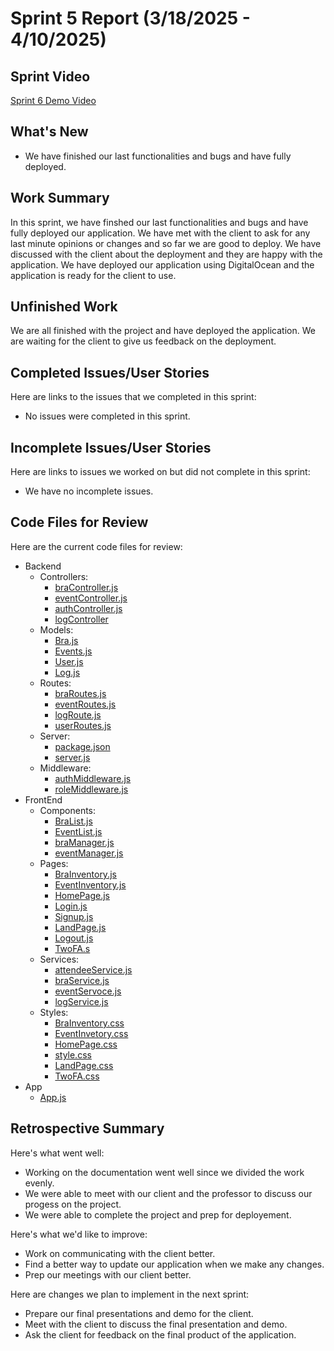 # Sprint 5 Report (3/18/2025 - 4/10/2025)

## Sprint Video
[Sprint 6 Demo Video]()

## What's New
* We have finished our last functionalities and bugs and have fully deployed.


## Work Summary

In this sprint, we have finshed our last functionalities and bugs and have fully deployed our application. We have met with the client to ask for any last minute opinions or changes and so far we are good to deploy. We have discussed with the client about the deployment and they are happy with the application. We have deployed our application using DigitalOcean and the application is ready for the client to use.

## Unfinished Work

We are all finished with the project and have deployed the application. We are waiting for the client to give us feedback on the deployment.

## Completed Issues/User Stories
Here are links to the issues that we completed in this sprint:
 
 * No issues were completed in this sprint.

 ## Incomplete Issues/User Stories
 Here are links to issues we worked on but did not complete in this sprint:
 * We have no incomplete issues.

## Code Files for Review
Here are the current code files for review:
* Backend
  * Controllers:
    * [braController.js](https://github.com/JoshnaPR/ACME2-BI/blob/main/Inventory%20Management%20System/Backend/Controllers/braController.js)
    * [eventController.js](https://github.com/JoshnaPR/ACME2-BI/blob/main/Inventory%20Management%20System/Backend/Controllers/eventController.js)
    * [authController.js](https://github.com/JoshnaPR/ACME2-BI/blob/main/Inventory%20Management%20System/Backend/Controllers/authController.js)
    * [logController](https://github.com/JoshnaPR/ACME2-BI/blob/main/Inventory%20Management%20System/Backend/Controllers/logController.js)
  * Models:
    * [Bra.js](https://github.com/JoshnaPR/ACME2-BI/blob/main/Inventory%20Management%20System/Backend/Models/Bra.js)
    * [Events.js](https://github.com/JoshnaPR/ACME2-BI/blob/main/Inventory%20Management%20System/Backend/Models/Events.js)
    * [User.js](https://github.com/JoshnaPR/ACME2-BI/blob/main/Inventory%20Management%20System/Backend/Models/User.js)
    * [Log.js](https://github.com/JoshnaPR/ACME2-BI/blob/main/Inventory%20Management%20System/Backend/Models/Log.js)
  * Routes:
    * [braRoutes.js](https://github.com/JoshnaPR/ACME2-BI/blob/main/Inventory%20Management%20System/Backend/Routes/braRoutes.js)
    * [eventRoutes.js](https://github.com/JoshnaPR/ACME2-BI/blob/main/Inventory%20Management%20System/Backend/Routes/eventRoutes.js)
    * [logRoute.js](https://github.com/JoshnaPR/ACME2-BI/blob/main/Inventory%20Management%20System/Backend/Routes/logRoute.js)
    * [userRoutes.js](https://github.com/JoshnaPR/ACME2-BI/blob/main/Inventory%20Management%20System/Backend/Routes/userRoutes.js)
  * Server:
    * [package.json](https://github.com/JoshnaPR/ACME2-BI/blob/main/Inventory%20Management%20System/Backend/package.json)
    * [server.js](https://github.com/JoshnaPR/ACME2-BI/blob/main/Inventory%20Management%20System/Backend/server.js)
  * Middleware:
    * [authMiddleware.js](https://github.com/JoshnaPR/ACME2-BI/blob/main/Inventory%20Management%20System/Backend/middleware/authMiddleware.js)
    * [roleMiddleware.js](https://github.com/JoshnaPR/ACME2-BI/blob/main/Inventory%20Management%20System/Backend/middleware/roleMiddleware.js)
* FrontEnd
  * Components:
    * [BraList.js](https://github.com/JoshnaPR/ACME2-BI/blob/main/Inventory%20Management%20System/frontend/src/components/BraList.js)
    * [EventList.js](https://github.com/JoshnaPR/ACME2-BI/blob/main/Inventory%20Management%20System/frontend/src/components/EventList.js)
    * [braManager.js](https://github.com/JoshnaPR/ACME2-BI/blob/main/Inventory%20Management%20System/frontend/src/components/braManager.js)
    * [eventManager.js](https://github.com/JoshnaPR/ACME2-BI/blob/main/Inventory%20Management%20System/frontend/src/components/eventManager.js)
  * Pages:
    * [BraInventory.js](https://github.com/JoshnaPR/ACME2-BI/blob/main/Inventory%20Management%20System/frontend/src/pages/BraInventory.js)
    * [EventInventory.js](https://github.com/JoshnaPR/ACME2-BI/blob/main/Inventory%20Management%20System/frontend/src/pages/EventInventory.js)
    * [HomePage.js](https://github.com/JoshnaPR/ACME2-BI/blob/main/Inventory%20Management%20System/frontend/src/pages/HomePage.js)
    * [Login.js](https://github.com/JoshnaPR/ACME2-BI/blob/main/Inventory%20Management%20System/frontend/src/pages/Login.js)
    * [Signup.js](https://github.com/JoshnaPR/ACME2-BI/blob/main/Inventory%20Management%20System/frontend/src/pages/Signup.js)
    * [LandPage.js](https://github.com/JoshnaPR/ACME2-BI/blob/main/Inventory%20Management%20System/frontend/src/pages/LandingPage.js)
    *  [Logout.js](https://github.com/JoshnaPR/ACME2-BI/blob/main/Inventory%20Management%20System/frontend/src/pages/Logout.js)
    *  [TwoFA.s](https://github.com/JoshnaPR/ACME2-BI/blob/main/Inventory%20Management%20System/frontend/src/pages/TwoFA.js)
  * Services:
    * [attendeeService.js](https://github.com/JoshnaPR/ACME2-BI/blob/main/Inventory%20Management%20System/frontend/src/services/attendeeService.js)
    * [braService.js](https://github.com/JoshnaPR/ACME2-BI/blob/main/Inventory%20Management%20System/frontend/src/services/braService.js)
    * [eventServoce.js](https://github.com/JoshnaPR/ACME2-BI/blob/main/Inventory%20Management%20System/frontend/src/services/eventService.js)
    * [logService.js](https://github.com/JoshnaPR/ACME2-BI/blob/main/Inventory%20Management%20System/frontend/src/services/logService.js)
  * Styles:
    * [BraInventory.css](https://github.com/JoshnaPR/ACME2-BI/blob/main/Inventory%20Management%20System/frontend/src/styles/BraInventory.css)
    * [EventInvetory.css](https://github.com/JoshnaPR/ACME2-BI/blob/main/Inventory%20Management%20System/frontend/src/styles/EventInventory.css)
    * [HomePage.css](https://github.com/JoshnaPR/ACME2-BI/blob/main/Inventory%20Management%20System/frontend/src/styles/HomePage.css)
    * [style.css](https://github.com/JoshnaPR/ACME2-BI/blob/main/Inventory%20Management%20System/frontend/src/styles/style.css)
    * [LandPage.css](https://github.com/JoshnaPR/ACME2-BI/blob/main/Inventory%20Management%20System/frontend/src/styles/LandingPage.css)
    * [TwoFA.css](https://github.com/JoshnaPR/ACME2-BI/blob/main/Inventory%20Management%20System/frontend/src/pages/TwoFA.css)
* App
  * [App.js](https://github.com/JoshnaPR/ACME2-BI/blob/main/Inventory%20Management%20System/frontend/src/App.js)
  
## Retrospective Summary
Here's what went well:
  * Working on the documentation went well since we divided the work evenly.
  * We were able to meet with our client and the professor to discuss our progess on the project.
  * We were able to complete the project and prep for deployement.
 
Here's what we'd like to improve:
   * Work on communicating with the client better.
   * Find a better way to update our application when we make any changes. 
   * Prep our meetings with our client better.

Here are changes we plan to implement in the next sprint:
   * Prepare our final presentations and demo for the client.
   * Meet with the client to discuss the final presentation and demo.
   * Ask the client for feedback on the final product of the application.
